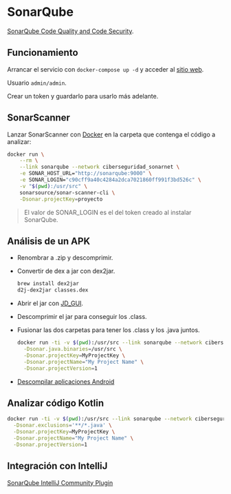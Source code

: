 # SonarQube

[SonarQube Code Quality and Code Security](https://www.sonarqube.org).

## Funcionamiento

Arrancar el servicio con `docker-compose up -d` y acceder al [sitio web](http://localhost:9000).

Usuario `admin/admin`.

Crear un token y guardarlo para usarlo más adelante.

## SonarScanner

Lanzar SonarScanner con [Docker](https://docs.sonarqube.org/latest/analysis/scan/sonarscanner/) en la carpeta que
contenga el código a analizar:

```bash
docker run \
    --rm \
    --link sonarqube --network ciberseguridad_sonarnet \
    -e SONAR_HOST_URL="http://sonarqube:9000" \
    -e SONAR_LOGIN="c90cff9a40c4284a2dca7021860ff991f3bd526c" \
    -v "$(pwd):/usr/src" \
    sonarsource/sonar-scanner-cli \
    -Dsonar.projectKey=proyecto
```

> El valor de SONAR_LOGIN es el del token creado al instalar SonarQube.

## Análisis de un APK

- Renombrar a .zip y descomprimir.
- Convertir de dex a jar con dex2jar.

    ```bash
    brew install dex2jar
    d2j-dex2jar classes.dex
    ```

- Abrir el jar con [JD_GUI](http://java-decompiler.github.io).
- Descomprimir el jar para conseguir los .class.
- Fusionar las dos carpetas para tener los .class y los .java juntos.

    ```bash
    docker run -ti -v $(pwd):/usr/src --link sonarqube --network ciberseguridad_sonarnet newtmitch/sonar-scanner:alpine \
      -Dsonar.java.binaries=/usr/src \
      -Dsonar.projectKey=MyProjectKey \
      -Dsonar.projectName="My Project Name" \
      -Dsonar.projectVersion=1
    ```

- [Descompilar aplicaciones Android](https://medium.com/@alvareztech/descompilar-aplicaciones-android-8e7519732f23)

## Analizar código Kotlin

```bash
docker run -ti -v $(pwd):/usr/src --link sonarqube --network ciberseguridad_sonarnet newtmitch/sonar-scanner:alpine \
  -Dsonar.exclusions='**/*.java' \
  -Dsonar.projectKey=MyProjectKey \
  -Dsonar.projectName="My Project Name" \
  -Dsonar.projectVersion=1
```

## Integración con IntelliJ

[SonarQube IntelliJ Community Plugin](https://github.com/sonar-intellij-plugin/sonar-intellij-plugin)
